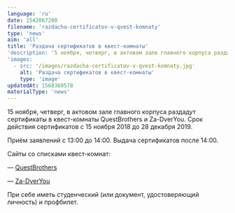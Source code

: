 ```yaml
---
language: 'ru'
date: 1542067200
filename: 'razdacha-certificatov-v-qvest-komnaty'
type: 'news'
aim: 'all'
title: 'Раздача сертификатов в квест-комнаты'
'description: '5 ноября, четверг, в актовом зале главного корпуса раздадут сертификаты...'
'images:
  - src: '/images/razdacha-certificatov-v-qvest-komnaty.jpg'
    alt: 'Раздача сертификатов в квест-комнаты'
    type: 'image'
updatedAt: 1568360578
materialType: 'news'
---
```

15 ноября, четверг, в актовом зале главного корпуса раздадут сертификаты в квест-комнаты QuestBrothers и Za-DverYou. Срок действия сертификатов с 15 ноября 2018 до 28 декабря 2019.

Приём заявлений с 13:00 до 14:00. Выдача сертификатов после 14:00.

Сайты со списками квест-комнат:

— [QuestBrothers](http://questbrothers.ru/)

— [Za-DverYou](http://za-dveryou.ru/)

При себе иметь студенческий (или документ, удостоверяющий личность) и профбилет.
